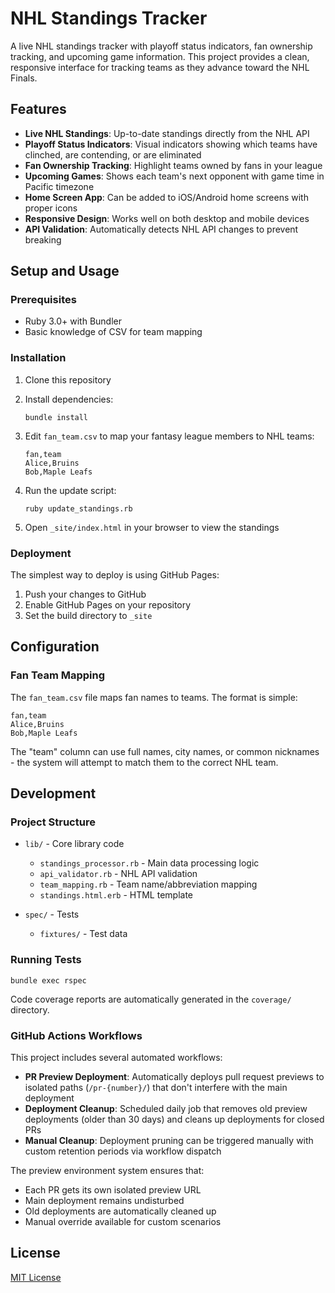 # NHL Standings Tracker

A live NHL standings tracker with playoff status indicators, fan ownership tracking, and upcoming game information. This project provides a clean, responsive interface for tracking teams as they advance toward the NHL Finals.

## Features

- **Live NHL Standings**: Up-to-date standings directly from the NHL API
- **Playoff Status Indicators**: Visual indicators showing which teams have clinched, are contending, or are eliminated
- **Fan Ownership Tracking**: Highlight teams owned by fans in your league
- **Upcoming Games**: Shows each team's next opponent with game time in Pacific timezone
- **Home Screen App**: Can be added to iOS/Android home screens with proper icons
- **Responsive Design**: Works well on both desktop and mobile devices
- **API Validation**: Automatically detects NHL API changes to prevent breaking

## Setup and Usage

### Prerequisites

- Ruby 3.0+ with Bundler
- Basic knowledge of CSV for team mapping

### Installation

1. Clone this repository
2. Install dependencies:
   ```
   bundle install
   ```

3. Edit `fan_team.csv` to map your fantasy league members to NHL teams:
   ```
   fan,team
   Alice,Bruins
   Bob,Maple Leafs
   ```

4. Run the update script:
   ```
   ruby update_standings.rb
   ```

5. Open `_site/index.html` in your browser to view the standings

### Deployment

The simplest way to deploy is using GitHub Pages:

1. Push your changes to GitHub
2. Enable GitHub Pages on your repository
3. Set the build directory to `_site`

## Configuration

### Fan Team Mapping

The `fan_team.csv` file maps fan names to teams. The format is simple:
```
fan,team
Alice,Bruins
Bob,Maple Leafs
```

The "team" column can use full names, city names, or common nicknames - the system will attempt to match them to the correct NHL team.

## Development

### Project Structure

- `lib/` - Core library code
  - `standings_processor.rb` - Main data processing logic
  - `api_validator.rb` - NHL API validation
  - `team_mapping.rb` - Team name/abbreviation mapping
  - `standings.html.erb` - HTML template

- `spec/` - Tests
  - `fixtures/` - Test data

### Running Tests

```
bundle exec rspec
```

Code coverage reports are automatically generated in the `coverage/` directory.

### GitHub Actions Workflows

This project includes several automated workflows:

- **PR Preview Deployment**: Automatically deploys pull request previews to isolated paths (`/pr-{number}/`) that don't interfere with the main deployment
- **Deployment Cleanup**: Scheduled daily job that removes old preview deployments (older than 30 days) and cleans up deployments for closed PRs
- **Manual Cleanup**: Deployment pruning can be triggered manually with custom retention periods via workflow dispatch

The preview environment system ensures that:
- Each PR gets its own isolated preview URL
- Main deployment remains undisturbed
- Old deployments are automatically cleaned up
- Manual override available for custom scenarios

## License

[MIT License](LICENSE)
